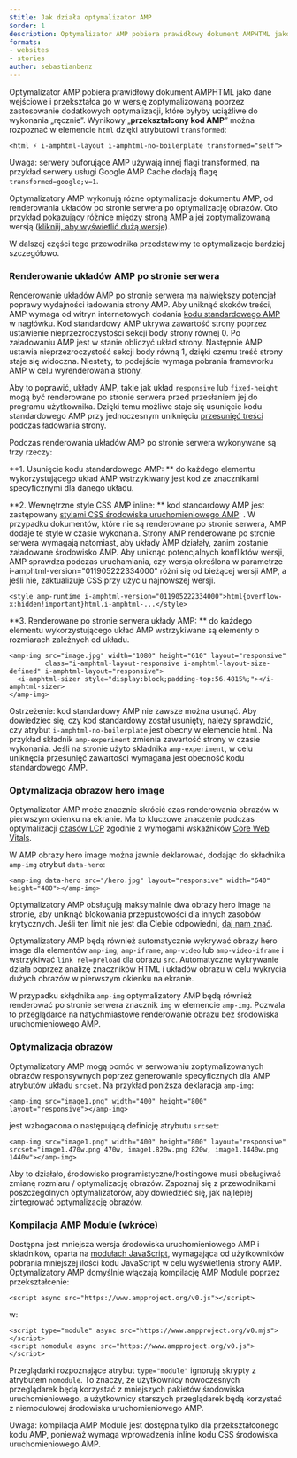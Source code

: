 ```yaml
---
$title: Jak działa optymalizator AMP
$order: 1
description: Optymalizator AMP pobiera prawidłowy dokument AMPHTML jako dane wejściowe i przekształca go w wersję zoptymalizowaną poprzez zastosowanie dodatkowych optymalizacji, które byłyby uciążliwe do wykonania „ręcznie”. Ten przewodnik wyjaśnia szczegółowo, jak działa optymalizator AMP.
formats:
- websites
- stories
author: sebastianbenz
---
```


Optymalizator AMP pobiera prawidłowy dokument AMPHTML jako dane wejściowe i przekształca go w wersję zoptymalizowaną poprzez zastosowanie dodatkowych optymalizacji, które byłyby uciążliwe do wykonania „ręcznie”. Wynikowy „**przekształcony kod AMP**” można rozpoznać w elemencie `html` dzięki atrybutowi `transformed`:

```
<html ⚡ i-amphtml-layout i-amphtml-no-boilerplate transformed="self">
```

Uwaga: serwery buforujące AMP używają innej flagi transformed, na przykład serwery usługi Google AMP Cache dodają flagę `transformed=google;v=1`.

Optymalizatory AMP wykonują różne optymalizacje dokumentu AMP, od renderowania układów po stronie serwera po optymalizację obrazów. Oto przykład pokazujący różnice między stroną AMP a jej zoptymalizowaną wersją ([klikniij, aby wyświetlić dużą wersję](/static/img/docs/guides/optimized-amp-diff.png)).

<a href="/static/img/docs/guides/optimized-amp-diff.png"><amp-img lightbox layout="responsive" width="2560" height="773" src="/static/img/docs/guides/optimized-amp-diff.png"></amp-img></a>

W dalszej części tego przewodnika przedstawimy te optymalizacje bardziej szczegółowo.

### Renderowanie układów AMP po stronie serwera

Renderowanie układów AMP po stronie serwera ma największy potencjał poprawy wydajności ładowania strony AMP. Aby uniknąć skoków treści, AMP wymaga od witryn internetowych dodania [kodu standardowego AMP](https://amp.dev/documentation/guides-and-tutorials/learn/spec/amp-boilerplate/?format=websites) w nagłówku. Kod standardowy AMP ukrywa zawartość strony poprzez ustawienie nieprzezroczystości sekcji body strony równej 0. Po załadowaniu AMP jest w stanie obliczyć układ strony. Następnie AMP ustawia nieprzezroczystość sekcji body równą 1, dzięki czemu treść strony staje się widoczna. Niestety, to podejście wymaga pobrania frameworku AMP w celu wyrenderowania strony.

Aby to poprawić, układy AMP, takie jak układ `responsive` lub `fixed-height` mogą być renderowane po stronie serwera przed przesłaniem jej do programu użytkownika. Dzięki temu możliwe staje się usunięcie kodu standardowego AMP przy jednoczesnym uniknięciu [przesunięć treści](https://web.dev/cls/) podczas ładowania strony.

Podczas renderowania układów AMP po stronie serwera wykonywane są trzy rzeczy:

⁣**1. Usunięcie kodu standardowego AMP: ** do każdego elementu wykorzystującego układ AMP wstrzykiwany jest kod ze znacznikami specyficznymi dla danego układu.

⁣**2. Wewnętrzne style CSS AMP inline: ** kod standardowy AMP jest zastępowany <a href="https://cdn.ampproject.org/v0.css" data-md-type="link">stylami CSS środowiska uruchomieniowego AMP</a>: <style data-md-type="raw_html" amp-runtime="">...</style>. W przypadku dokumentów, które nie są renderowane po stronie serwera, AMP dodaje te style w czasie wykonania. Strony AMP renderowane po stronie serwera wymagają natomiast, aby układy AMP działały, zanim zostanie załadowane środowisko AMP. Aby uniknąć potencjalnych konfliktów wersji, AMP sprawdza podczas uruchamiania, czy wersja określona w parametrze i-amphtml-version="011905222334000" różni się od bieżącej wersji AMP, a jeśli nie, zaktualizuje CSS przy użyciu najnowszej wersji.

```
<style amp-runtime i-amphtml-version="011905222334000">html{overflow-x:hidden!important}html.i-amphtml-...</style>
```

⁣**3. Renderowane po stronie serwera układy AMP: ** do każdego elementu wykorzystującego układ AMP wstrzykiwane są elementy o rozmiarach zależnych od układu.

```
<amp-img src="image.jpg" width="1080" height="610" layout="responsive"
         class="i-amphtml-layout-responsive i-amphtml-layout-size-defined" i-amphtml-layout="responsive">
  <i-amphtml-sizer style="display:block;padding-top:56.4815%;"></i-amphtml-sizer>
</amp-img>
```

Ostrzeżenie: kod standardowy AMP nie zawsze można usunąć. Aby dowiedzieć się, czy kod standardowy został usunięty, należy sprawdzić, czy atrybut `i-amphtml-no-boilerplate` jest obecny w elemencie `html`. Na przykład składnik `amp-experiment` zmienia zawartość strony w czasie wykonania. Jeśli na stronie użyto składnika `amp-experiment`, w celu uniknęcia przesunięć zawartości wymagana jest obecność kodu standardowego AMP.

### Optymalizacja obrazów hero image

Optymalizator AMP może znacznie skrócić czas renderowania obrazów w pierwszym okienku na ekranie. Ma to kluczowe znaczenie podczas optymalizacji [czasów LCP](https://web.dev/lcp/) zgodnie z wymogami wskaźników [Core Web Vitals](https://web.dev/vitals).

W AMP obrazy hero image można jawnie deklarować, dodając do składnika `amp-img` atrybut `data-hero`:

```
<amp-img data-hero src="/hero.jpg" layout="responsive" width="640" height="480"></amp-img>
```

Optymalizatory AMP obsługują maksymalnie dwa obrazy hero image na stronie, aby uniknąć blokowania przepustowości dla innych zasobów krytycznych. Jeśli ten limit nie jest dla Ciebie odpowiedni, [daj nam znać](https://github.com/ampproject/amp-toolbox/issues).

Optymalizatory AMP będą również automatycznie wykrywać obrazy hero image dla elementów `amp-img`, `amp-iframe`, `amp-video` lub `amp-video-iframe` i wstrzykiwać `link rel=preload` dla obrazu `src`. Automatyczne wykrywanie działa poprzez analizę znaczników HTML i układów obrazu w celu wykrycia dużych obrazów w pierwszym okienku na ekranie.

W przypadku skłądnika `amp-img` optymalizatory AMP będą również renderować po stronie serwera znacznik `img` w elemencie `amp-img`. Pozwala to przeglądarce na natychmiastowe renderowanie obrazu bez środowiska uruchomieniowego AMP.

### Optymalizacja obrazów

Optymalizatory AMP mogą pomóc w serwowaniu zoptymalizowanych obrazów responsywnych poprzez generowanie specyficznych dla AMP atrybutów układu `srcset`. Na przykład poniższa deklaracja `amp-img`:

```
<amp-img src="image1.png" width="400" height="800" layout="responsive"></amp-img>
```

jest wzbogacona o następującą definicję atrybutu `srcset`:

```
<amp-img src="image1.png" width="400" height="800" layout="responsive" srcset="image1.470w.png 470w, image1.820w.png 820w, image1.1440w.png 1440w"></amp-img>
```

Aby to działało, środowisko programistyczne/hostingowe musi obsługiwać zmianę rozmiaru / optymalizację obrazów. Zapoznaj się z przewodnikami poszczególnych optymalizatorów, aby dowiedzieć się, jak najlepiej zintegrować optymalizację obrazów.

### Kompilacja AMP Module (wkróce)

Dostępna jest mniejsza wersja środowiska uruchomieniowego AMP i składników, oparta na [modułach JavaScript](https://v8.dev/features/modules#browser), wymagająca od użytkowników pobrania mniejszej ilości kodu JavaScript w celu wyświetlenia strony AMP. Optymalizatory AMP domyślnie włączają kompilację AMP Module poprzez przekształcenie:

```
<script async src="https://www.ampproject.org/v0.js"></script>
```

w:

```
<script type="module" async src="https://www.ampproject.org/v0.mjs"></script>
<script nomodule async src="https://www.ampproject.org/v0.js"></script>
```

Przeglądarki rozpoznające atrybut `type="module"` ignorują skrypty z atrybutem `nomodule`. To znaczy, że użytkownicy nowoczesnych przeglądarek będą korzystać z mniejszych pakietów środowiska uruchomieniowego, a użytkownicy starszych przeglądarek będą korzystać z niemodułowej środowiska uruchomieniowego AMP.

Uwaga: kompilacja AMP Module jest dostępna tylko dla przekształconego kodu AMP, ponieważ wymaga wprowadzenia inline kodu CSS środowiska uruchomieniowego AMP.
